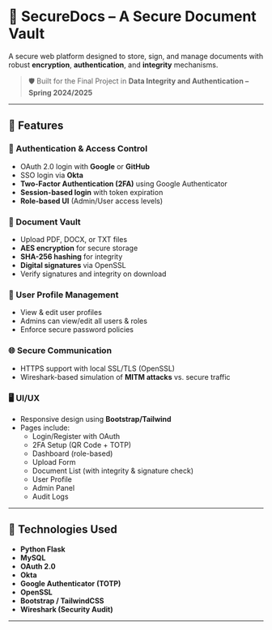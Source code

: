 # 🔐 SecureDocs – A Secure Document Vault

A secure web platform designed to store, sign, and manage documents with robust **encryption**, **authentication**, and **integrity** mechanisms.

> 🛡️ Built for the Final Project in **Data Integrity and Authentication – Spring 2024/2025**

---

## 🌟 Features

### 🔐 Authentication & Access Control
- OAuth 2.0 login with **Google** or **GitHub**
- SSO login via **Okta**
- **Two-Factor Authentication (2FA)** using Google Authenticator
- **Session-based login** with token expiration
- **Role-based UI** (Admin/User access levels)

### 📂 Document Vault
- Upload PDF, DOCX, or TXT files
- **AES encryption** for secure storage
- **SHA-256 hashing** for integrity
- **Digital signatures** via OpenSSL
- Verify signatures and integrity on download

### 👤 User Profile Management
- View & edit user profiles
- Admins can view/edit all users & roles
- Enforce secure password policies

### 🌐 Secure Communication
- HTTPS support with local SSL/TLS (OpenSSL)
- Wireshark-based simulation of **MITM attacks** vs. secure traffic

### 🖥️ UI/UX
- Responsive design using **Bootstrap/Tailwind**
- Pages include:
  - Login/Register with OAuth
  - 2FA Setup (QR Code + TOTP)
  - Dashboard (role-based)
  - Upload Form
  - Document List (with integrity & signature check)
  - User Profile
  - Admin Panel
  - Audit Logs

---

## 🧠 Technologies Used
- **Python Flask**
- **MySQL**
- **OAuth 2.0**
- **Okta**
- **Google Authenticator (TOTP)**
- **OpenSSL**
- **Bootstrap / TailwindCSS**
- **Wireshark (Security Audit)**

---
